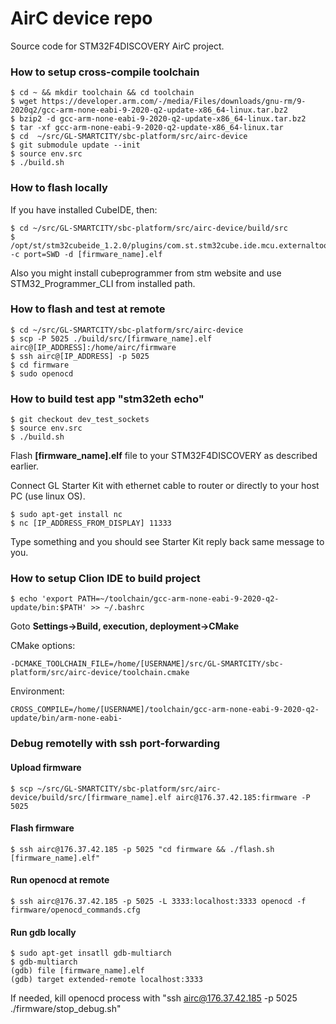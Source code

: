 # AirC device repo

Source code for STM32F4DISCOVERY AirC project.

### How to setup cross-compile toolchain
```
$ cd ~ && mkdir toolchain && cd toolchain
$ wget https://developer.arm.com/-/media/Files/downloads/gnu-rm/9-2020q2/gcc-arm-none-eabi-9-2020-q2-update-x86_64-linux.tar.bz2
$ bzip2 -d gcc-arm-none-eabi-9-2020-q2-update-x86_64-linux.tar.bz2
$ tar -xf gcc-arm-none-eabi-9-2020-q2-update-x86_64-linux.tar
$ cd  ~/src/GL-SMARTCITY/sbc-platform/src/airc-device
$ git submodule update --init
$ source env.src
$ ./build.sh
```
### How to flash locally

If you have installed CubeIDE, then:
```
$ cd ~/src/GL-SMARTCITY/sbc-platform/src/airc-device/build/src
$ /opt/st/stm32cubeide_1.2.0/plugins/com.st.stm32cube.ide.mcu.externaltools.cubeprogrammer.linux64_1.1.0.201910081157/tools/bin/STM32_Programmer_CLI -c port=SWD -d [firmware_name].elf
```
Also you might install cubeprogrammer from stm website and use STM32_Programmer_CLI from installed path.

### How to flash and test at remote
```
$ cd ~/src/GL-SMARTCITY/sbc-platform/src/airc-device
$ scp -P 5025 ./build/src/[firmware_name].elf airc@[IP_ADDRESS]:/home/airc/firmware 
$ ssh airc@[IP_ADDRESS] -p 5025 
$ cd firmware 
$ sudo openocd
```
### How to build test app "stm32eth echo"

```
$ git checkout dev_test_sockets
$ source env.src
$ ./build.sh 
```
Flash **[firmware_name].elf** file to your STM32F4DISCOVERY as described earlier.

Connect GL Starter Kit with ethernet cable to router or directly to your host PC (use linux OS).
```
$ sudo apt-get install nc
$ nc [IP_ADDRESS_FROM_DISPLAY] 11333
```
Type something and you should see Starter Kit reply back same message to you.

### How to setup Clion IDE to build project
```
$ echo 'export PATH=~/toolchain/gcc-arm-none-eabi-9-2020-q2-update/bin:$PATH' >> ~/.bashrc
```

Goto **Settings->Build, execution, deployment->CMake**

CMake options:

`-DCMAKE_TOOLCHAIN_FILE=/home/[USERNAME]/src/GL-SMARTCITY/sbc-platform/src/airc-device/toolchain.cmake`

Environment: 

`CROSS_COMPILE=/home/[USERNAME]/toolchain/gcc-arm-none-eabi-9-2020-q2-update/bin/arm-none-eabi-`

### Debug remotelly with ssh port-forwarding

#### Upload firmware
```
$ scp ~/src/GL-SMARTCITY/sbc-platform/src/airc-device/build/src/[firmware_name].elf airc@176.37.42.185:firmware -P 5025
```
#### Flash firmware
```
$ ssh airc@176.37.42.185 -p 5025 "cd firmware && ./flash.sh [firmware_name].elf"
```
#### Run openocd at remote
```
$ ssh airc@176.37.42.185 -p 5025 -L 3333:localhost:3333 openocd -f firmware/openocd_commands.cfg
```
#### Run gdb locally
```
$ sudo apt-get insatll gdb-multiarch
$ gdb-multiarch
(gdb) file [firmware_name].elf
(gdb) target extended-remote localhost:3333
```

If needed, kill openocd process with "ssh airc@176.37.42.185 -p 5025 ./firmware/stop_debug.sh"

